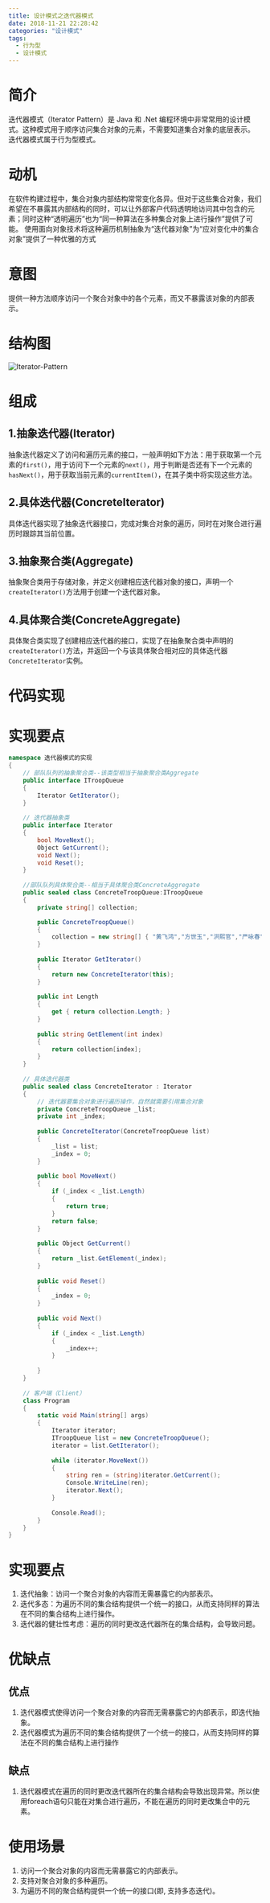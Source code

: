 ```yaml
---
title: 设计模式之迭代器模式
date: 2018-11-21 22:28:42
categories: "设计模式"
tags:
  - 行为型
  - 设计模式
---
```


# 简介
迭代器模式（Iterator Pattern）是 Java 和 .Net 编程环境中非常常用的设计模式。这种模式用于顺序访问集合对象的元素，不需要知道集合对象的底层表示。
迭代器模式属于行为型模式。

# 动机
在软件构建过程中，集合对象内部结构常常变化各异。但对于这些集合对象，我们希望在不暴露其内部结构的同时，可以让外部客户代码透明地访问其中包含的元素；同时这种“透明遍历”也为“同一种算法在多种集合对象上进行操作”提供了可能。
使用面向对象技术将这种遍历机制抽象为“迭代器对象”为“应对变化中的集合对象”提供了一种优雅的方式

# 意图
提供一种方法顺序访问一个聚合对象中的各个元素，而又不暴露该对象的内部表示。

# 结构图
![Iterator-Pattern](Iterator-Pattern.png)

# 组成
## 1.抽象迭代器(Iterator)
抽象迭代器定义了访问和遍历元素的接口，一般声明如下方法：用于获取第一个元素的`first()`，用于访问下一个元素的`next()`，用于判断是否还有下一个元素的`hasNext()`，用于获取当前元素的`currentItem()`，在其子类中将实现这些方法。
## 2.具体迭代器(ConcreteIterator)
具体迭代器实现了抽象迭代器接口，完成对集合对象的遍历，同时在对聚合进行遍历时跟踪其当前位置。

## 3.抽象聚合类(Aggregate)
抽象聚合类用于存储对象，并定义创建相应迭代器对象的接口，声明一个`createIterator()`方法用于创建一个迭代器对象。

## 4.具体聚合类(ConcreteAggregate)
具体聚合类实现了创建相应迭代器的接口，实现了在抽象聚合类中声明的`createIterator()`方法，并返回一个与该具体聚合相对应的具体迭代器`ConcreteIterator`实例。

# 代码实现

# 实现要点
```csharp
namespace 迭代器模式的实现
{
    // 部队队列的抽象聚合类--该类型相当于抽象聚合类Aggregate
    public interface ITroopQueue
    {
        Iterator GetIterator();
    }
 
    // 迭代器抽象类
    public interface Iterator
    {
        bool MoveNext();
        Object GetCurrent();
        void Next();
        void Reset();
    }
 
    //部队队列具体聚合类--相当于具体聚合类ConcreteAggregate
    public sealed class ConcreteTroopQueue:ITroopQueue
    {
        private string[] collection;

        public ConcreteTroopQueue()
        {
            collection = new string[] { "黄飞鸿","方世玉","洪熙官","严咏春" };
        }
 
        public Iterator GetIterator()
        {
            return new ConcreteIterator(this);
        }
 
        public int Length
        {
            get { return collection.Length; }
        }
 
        public string GetElement(int index)
        {
            return collection[index];
        }
    }
 
    // 具体迭代器类
    public sealed class ConcreteIterator : Iterator
    {
        // 迭代器要集合对象进行遍历操作，自然就需要引用集合对象
        private ConcreteTroopQueue _list;
        private int _index;
 
        public ConcreteIterator(ConcreteTroopQueue list)
        {
            _list = list;
            _index = 0;
        }
 
        public bool MoveNext()
        {
            if (_index < _list.Length)
            {
                return true;
            }
            return false;
        }
 
        public Object GetCurrent()
        {
            return _list.GetElement(_index);
        }
 
        public void Reset()
        {
            _index = 0;
        }
 
        public void Next()
        {
            if (_index < _list.Length)
            {
                _index++;
            }
 
        }
    }
 
    // 客户端（Client）
    class Program
    {
        static void Main(string[] args)
        {
            Iterator iterator;
            ITroopQueue list = new ConcreteTroopQueue();
            iterator = list.GetIterator();
 
            while (iterator.MoveNext())
            {
                string ren = (string)iterator.GetCurrent();
                Console.WriteLine(ren);
                iterator.Next();
            }
 
            Console.Read();
        }
    }
}
```

# 实现要点
1. 迭代抽象：访问一个聚合对象的内容而无需暴露它的内部表示。
2. 迭代多态：为遍历不同的集合结构提供一个统一的接口，从而支持同样的算法在不同的集合结构上进行操作。
3. 迭代器的健壮性考虑：遍历的同时更改迭代器所在的集合结构，会导致问题。

# 优缺点

## 优点
1. 迭代器模式使得访问一个聚合对象的内容而无需暴露它的内部表示，即迭代抽象。
2. 迭代器模式为遍历不同的集合结构提供了一个统一的接口，从而支持同样的算法在不同的集合结构上进行操作

## 缺点
1. 迭代器模式在遍历的同时更改迭代器所在的集合结构会导致出现异常。所以使用foreach语句只能在对集合进行遍历，不能在遍历的同时更改集合中的元素。

# 使用场景
1. 访问一个聚合对象的内容而无需暴露它的内部表示。
2. 支持对聚合对象的多种遍历。
3. 为遍历不同的聚合结构提供一个统一的接口(即, 支持多态迭代)。